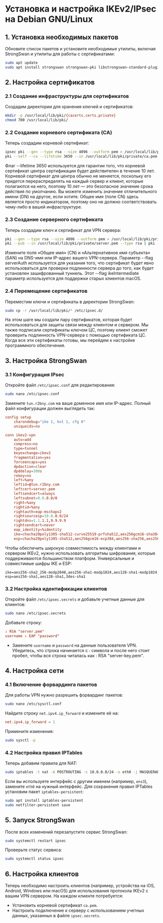 # Установка и настройка IKEv2/IPsec на Debian GNU/Linux

## 1. Установка необходимых пакетов
Обновите список пакетов и установите необходимые утилиты, включая StrongSwan и утилиты для работы с сертификатами:
```bash
sudo apt update
sudo apt install strongswan strongswan-pki libstrongswan-standard-plugins libstrongswan-extra-plugins libcharon-extra-plugins libcharon-extauth-plugins libtss2-tcti-tabrmd0
```

## 2. Настройка сертификатов
### 2.1 Создание инфраструктуры для сертификатов
Создадим директории для хранения ключей и сертификатов:
```bash
mkdir -p /usr/local/lib/pki/{cacerts,certs,private}
chmod 700 /usr/local/lib/pki/
```
### 2.2 Создание корневого сертификата (CA)
Теперь создадим корневой сертификат:
```bash
ipsec pki --gen --type rsa --size 4096 --outform pem > /usr/local/lib/pki/private/ca.pem
pki --self --ca --lifetime 3650 --in /usr/local/lib/pki/private/ca.pem --type rsa --dn "CN=R2BNY CA" --outform pem > /usr/local/lib/pki/cacerts/ca.pem
```
Флаг --lifetime 3650 используется для гарантии того, что корневой сертификат центра сертификации будет действителен в течение 10 лет. Корневой сертификат для центра обычно не меняется, поскольку его придется перераспределять на каждый сервер и клиент, которые полагаются на него, поэтому 10 лет — это безопасное значение срока действия по умолчанию.
Вы можете изменить значение отличительного имени (DN) на другое, если хотите. Общее имя (поле CN) здесь является просто индикатором, поэтому оно не должно соответствовать чему-либо в вашей инфраструктуре.
### 2.3 Создание серверного сертификата
Теперь создадим ключ и сертификат для VPN сервера:
```bash
pki --gen --type rsa --size 4096 --outform pem > /usr/local/lib/pki/private/server.pem
pki --pub --in /usr/local/lib/pki/private/server.pem --type rsa | pki --issue --lifetime 1825 --cacert /usr/local/lib/pki/cacerts/ca.pem --cakey /usr/local/lib/pki/private/ca.pem --dn "CN=tun.r2bny.ru" --san tun.r2bny.ru --flag serverAuth --flag ikeIntermediate --outform pem > /usr/local/lib/pki/certs/server.pem
 ```
Измените поля «Общее имя» (CN) и «Альтернативное имя субъекта» (SAN) на DNS-имя или IP-адрес вашего VPN-сервера.
Параметр --flag serverAuth используется для указания того, что сертификат будет явно использоваться для проверки подлинности сервера до того, как будет установлен зашифрованный туннель. Этот --flag ikeIntermediate параметр используется для поддержки старых клиентов macOS.
### 2.4 Перемещение сертификатов
Переместим ключи и сертификаты в директории StrongSwan:
```bash
sudo cp -r /usr/local/lib/pki/* /etc/ipsec.d/
```
На этом шаге мы создали пару сертификатов, которая будет использоваться для защиты связи между клиентом и сервером. Мы также подписали сертификаты ключом ЦС, поэтому клиент сможет проверить подлинность VPN-сервера с помощью сертификата ЦС. Когда все эти сертификаты готовы, мы перейдем к настройке программного обеспечения.

## 3. Настройка StrongSwan
### 3.1 Конфигурация IPsec
Откройте файл `/etc/ipsec.conf` для редактирования:
```bash
sudo nano /etc/ipsec.conf
```
Замените `tun.r2bny.com` на ваше доменное имя или IP-адрес. Полный файл конфигурации должен выглядеть так:
```conf
config setup
    charondebug="ike 1, knl 1, cfg 0"
    uniqueids=no

conn ikev2-vpn
    auto=add
    compress=no
    type=tunnel
    keyexchange=ikev2
    fragmentation=yes
    forceencaps=yes
    dpdaction=clear
    dpddelay=300s
    rekey=no
    left=%any
    leftid=@tun.r2bny.com
    leftcert=server.pem
    leftsendcert=always
    leftsubnet=0.0.0.0/0
    right=%any
    rightid=%any
    rightauth=eap-mschapv2
    rightsourceip=10.0.0.0/24
    rightdns=1.1.1.1,9.9.9.9
    rightsendcert=never
    eap_identity=%identity
	ike=chacha20poly1305-sha512-curve25519-prfsha512,aes256gcm16-sha384-prfsha384-ecp384,aes256-sha1-modp1024,aes128-sha1-modp1024,3des-sha1-modp1024!
	esp=chacha20poly1305-sha512,aes256gcm16-ecp384,aes256-sha256,aes256-sha1,3des-sha1!
```
Чтобы обеспечить широкую совместимость между клиентами и сервером IKEv2, нужно использовать алгоритмы шифрования, которые поддерживаются большинством платформ. Универсальные и совместимые шифры IKE и ESP:
```
ike=aes256-sha2_256-modp2048,aes256-sha1-modp1024,aes128-sha1-modp1024
esp=aes256-sha1,aes128-sha1,3des-sha1
```
### 3.2 Настройка идентификации клиентов
Откройте файл `/etc/ipsec.secrets` и добавьте учетные данные для клиентов:
```bash
sudo nano /etc/ipsec.secrets
```
Добавьте строку:
```conf
: RSA "server.pem"
username : EAP "password"
```
- Замените `username` и `password` на данные пользователя VPN. Убедитесь, что строка начинается с : символа и после него стоит пробел, чтобы вся строка читалась как : RSA "server-key.pem".

## 4. Настройка сети
### 4.1 Включение форвардинга пакетов
Для работы VPN нужно разрешить форвардинг пакетов:
```bash
sudo nano /etc/sysctl.conf
```
Найдите строку `net.ipv4.ip_forward` и измените её на:
```conf
net.ipv4.ip_forward = 1
```
Примените изменения:
```bash
sudo sysctl -p
```
### 4.2 Настройка правил IPTables
Теперь добавим правила для NAT:
```bash
sudo iptables -t nat -A POSTROUTING -s 10.0.0.0/24 -o eth0 -j MASQUERADE
```
Если вы используете интерфейс с другим именем (например, `ens3`), замените `eth0` на нужный интерфейс.
Для сохранения правил IPTables установим пакет `iptables-persistent`:
```bash
sudo apt install iptables-persistent
sudo netfilter-persistent save
```

## 5. Запуск StrongSwan
После всех изменений перезапустите сервис StrongSwan:
```bash
sudo systemctl restart ipsec
```
Проверьте статус сервиса:
```bash
sudo systemctl status ipsec
```

## 6. Настройка клиентов
Теперь необходимо настроить клиентов (например, устройства на iOS, Android, Windows или macOS) для использования протокола IKEv2 с вашим VPN сервером. На каждом клиенте потребуется:
- Установить корневой сертификат `ca.pem`.
- Настроить подключение к серверу с использованием учетных данных, указанных в файле `ipsec.secrets`.
